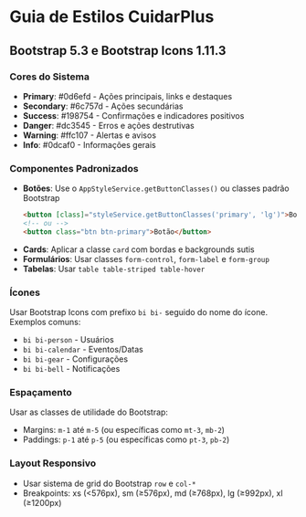 # Guia de Estilos CuidarPlus

## Bootstrap 5.3 e Bootstrap Icons 1.11.3

### Cores do Sistema
- **Primary**: #0d6efd - Ações principais, links e destaques
- **Secondary**: #6c757d - Ações secundárias
- **Success**: #198754 - Confirmações e indicadores positivos
- **Danger**: #dc3545 - Erros e ações destrutivas
- **Warning**: #ffc107 - Alertas e avisos
- **Info**: #0dcaf0 - Informações gerais

### Componentes Padronizados
- **Botões**: Use o `AppStyleService.getButtonClasses()` ou classes padrão Bootstrap
  ```html
  <button [class]="styleService.getButtonClasses('primary', 'lg')">Botão</button>
  <!-- ou -->
  <button class="btn btn-primary">Botão</button>
  ```
- **Cards**: Aplicar a classe `card` com bordas e backgrounds sutis
- **Formulários**: Usar classes `form-control`, `form-label` e `form-group`
- **Tabelas**: Usar `table table-striped table-hover`

### Ícones
Usar Bootstrap Icons com prefixo `bi bi-` seguido do nome do ícone.
Exemplos comuns:
- `bi bi-person` - Usuários
- `bi bi-calendar` - Eventos/Datas
- `bi bi-gear` - Configurações
- `bi bi-bell` - Notificações

### Espaçamento
Usar as classes de utilidade do Bootstrap:
- Margins: `m-1` até `m-5` (ou específicas como `mt-3`, `mb-2`)
- Paddings: `p-1` até `p-5` (ou específicas como `pt-3`, `pb-2`)

### Layout Responsivo
- Usar sistema de grid do Bootstrap `row` e `col-*`
- Breakpoints: xs (<576px), sm (≥576px), md (≥768px), lg (≥992px), xl (≥1200px)